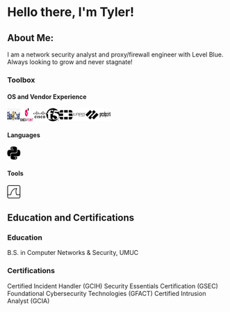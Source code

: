 
<!-- Image centered -->

# Hello there, I'm Tyler!

## About Me:

I am a network security analyst and proxy/firewall engineer with Level Blue. Always looking to grow and never stagnate!

### Toolbox

#### OS and Vendor Experience

<img src="./assets/img/icons/bluecoat.png" alt="Description" width="30" height="30"><img src="./assets/img/icons/checkpoint.png" alt="Description" width="30" height="30"><img src="./assets/img/icons/cisco.png" alt="Description" width="30" height="30"><img src="./assets/img/icons/f5.png" alt="Description" width="30" height="30"><img src="./assets/img/icons/fortinet.png" alt="Description" width="30" height="30"><img src="./assets/img/icons/junipernetworks.png" alt="Description" width="30" height="30"><img src="./assets/img/icons/paloaltonetworks.png" alt="Description" width="30" height="30"><img src="./assets/img/icons/Proofpoint-logo-reg-K.png" alt="Description" width="30" height="30">

#### Languages

<img src="./assets/img/icons/python.png" alt="Description" width="30" height="30">

#### Tools 

<img src="./assets/img/icons/wireshark.png" alt="Description" width="30" height="30">

## Education and Certifications

### Education

B.S. in Computer Networks & Security, UMUC

### Certifications

Certified Incident Handler (GCIH)
Security Essentials Certification (GSEC)
Foundational Cybersecurity Technologies (GFACT)
Certified Intrusion Analyst (GCIA)

